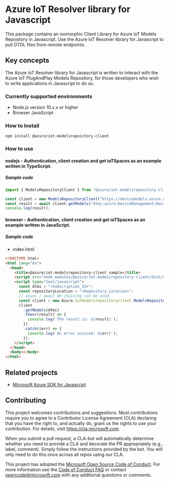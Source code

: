 # Azure IoT Resolver library for Javascript

This package contains an isomorphic Client Library for Azure IoT Models Repository in Javascript. Use the Azure IoT Resolver library for Javascript to pull DTDL files from remote endpoints.

## Key concepts

The Azure IoT Resolver library for Javascript is written to interact with the Azure IoT PlugAndPlay Models Repository, for those developers who wish to write applications in Javascript to do so.

### Currently supported environments

- Node.js version 10.x.x or higher
- Browser JavaScript

### How to Install

```
npm install @azure/iot-modelsrepository-client
```

### How to use

#### nodejs - Authentication, client creation and get ioTSpaces as an example written in TypeScript.

##### Sample code

```ts
import { ModelsRepositoryClient } from "@azure/iot-modelsrepository-client";

const client = new ModelsRepositoryClient("https://devicemodels.azure.com");
const result = await client.getModels("dtmi:azure:DeviceManagement:DeviceInformation;1");
console.log(result);
```

#### browser - Authentication, client creation and get ioTSpaces as an example written in JavaScript.

##### Sample code

- index.html

```html
<!DOCTYPE html>
<html lang="en">
  <head>
    <title>@azure/iot-modelsrepository-client sample</title>
    <script src="node_modules/@azure/iot-modelsrepository-client/dist/client.browser.js"></script>
    <script type="text/javascript">
      const dtmi = "<Subscription_Id>";
      const repositoryLocation = "<Repository_Location>";
      // async / await OR chaining can be used.
      const client = new Azure.IotModelsrepositoryClient.ModelsRepositoryClient(repositoryLocation);
      client
        .getModels(dtmi)
        .then((result) => {
          console.log(`The result is: ${result}`);
        })
        .catch((err) => {
          console.log(`An error occured: ${err}`);
        });
    </script>
  </head>
  <body></body>
</html>
```

## Related projects

- [Microsoft Azure SDK for Javascript](https://github.com/Azure/azure-sdk-for-js)

## Contributing

This project welcomes contributions and suggestions. Most contributions require you to agree to a
Contributor License Agreement (CLA) declaring that you have the right to, and actually do, grant us
the rights to use your contribution. For details, visit https://cla.microsoft.com.

When you submit a pull request, a CLA-bot will automatically determine whether you need to provide
a CLA and decorate the PR appropriately (e.g., label, comment). Simply follow the instructions
provided by the bot. You will only need to do this once across all repos using our CLA.

This project has adopted the [Microsoft Open Source Code of Conduct](https://opensource.microsoft.com/codeofconduct/).
For more information see the [Code of Conduct FAQ](https://opensource.microsoft.com/codeofconduct/faq/) or
contact [opencode@microsoft.com](mailto:opencode@microsoft.com) with any additional questions or comments.

<!-- LINKS -->

[azure_portal]: https://portal.azure.com
[npm]: https://www.npmjs.com/
[iot_pnp_docs]: https://docs.microsoft.com/en-us/azure/iot-pnp/
